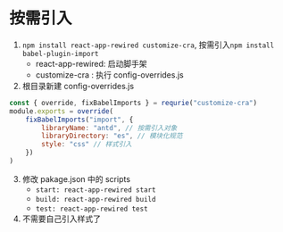 # 按需引入

1. `npm install react-app-rewired customize-cra`, 按需引入`npm install babel-plugin-import`
    - react-app-rewired: 启动脚手架
    - customize-cra : 执行 config-overrides.js
2. 根目录新建 config-overrides.js

```js
const { override, fixBabelImports } = requrie("customize-cra")
module.exports = override(
    fixBabelImports("import", {
        libraryName: "antd", // 按需引入对象
        libraryDirectory: "es", // 模块化规范
        style: "css" // 样式引入
    })
)
```

3. 修改 pakage.json 中的 scripts
    - `start: react-app-rewired start`
    - `build: react-app-rewired build`
    - `test: react-app-rewired test`
4. 不需要自己引入样式了
